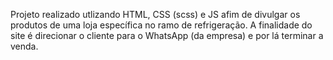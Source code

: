 Projeto realizado utlizando HTML, CSS (scss) e JS afim de divulgar os produtos de uma loja específica no ramo de refrigeração. A finalidade do site é direcionar o cliente para o WhatsApp (da empresa) e por lá terminar a venda. 
